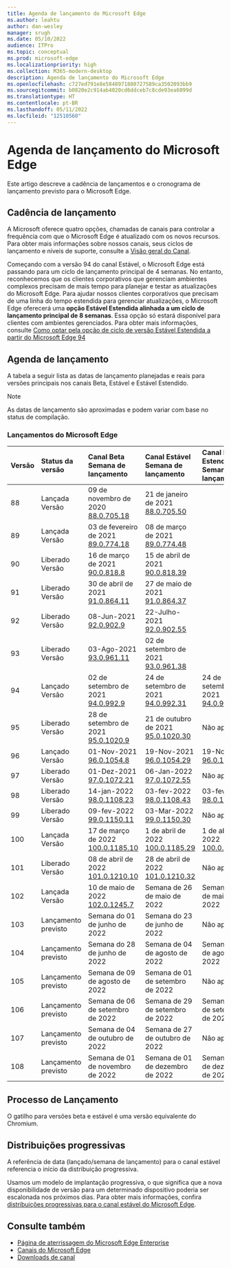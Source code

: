 ```yaml
---
title: Agenda de lançamento do Microsoft Edge
ms.author: leahtu
author: dan-wesley
manager: srugh
ms.date: 05/10/2022
audience: ITPro
ms.topic: conceptual
ms.prod: microsoft-edge
ms.localizationpriority: high
ms.collection: M365-modern-desktop
description: Agenda de lançamento do Microsoft Edge
ms.openlocfilehash: c727ed791e8e5848971880727589ca3502093bb9
ms.sourcegitcommit: b0820e2c914ab4020cd6ddceb7c8cde93ea6099d
ms.translationtype: HT
ms.contentlocale: pt-BR
ms.lasthandoff: 05/11/2022
ms.locfileid: "12510560"
---
```

# <a name="microsoft-edge-release-schedule"></a>Agenda de lançamento do Microsoft Edge

Este artigo descreve a cadência de lançamentos e o cronograma de lançamento previsto para o Microsoft Edge.

## <a name="release-cadence"></a>Cadência de lançamento

A Microsoft oferece quatro opções, chamadas de canais para controlar a frequência com que o Microsoft Edge é atualizado com os novos recursos. Para obter mais informações sobre nossos canais, seus ciclos de lançamento e níveis de suporte, consulte a [Visão geral do Canal](./microsoft-edge-channels.md#channel-overview).

Começando com a versão 94 do canal Estável, o Microsoft Edge está passando para um ciclo de lançamento principal de 4 semanas. No entanto, reconhecemos que os clientes corporativos que gerenciam ambientes complexos precisam de mais tempo para planejar e testar as atualizações do Microsoft Edge. Para ajudar nossos clientes corporativos que precisam de uma linha do tempo estendida para gerenciar atualizações, o Microsoft Edge oferecerá uma **opção Estável Estendida alinhada a um ciclo de lançamento principal de 8 semanas**. Essa opção só estará disponível para clientes com ambientes gerenciados. Para obter mais informações, consulte [Como optar pela opção de ciclo de versão Estável Estendida a partir do Microsoft Edge 94](https://blogs.windows.com/msedgedev/2021/07/15/opt-in-extended-stable-release-cycle/)

## <a name="release-schedule"></a>Agenda de lançamento

A tabela a seguir lista as datas de lançamento planejadas e reais para versões principais nos canais Beta, Estável e Estável Estendido.

> [!NOTE]
> As datas de lançamento são aproximadas e podem variar com base no status de compilação.

### <a name="microsoft-edge-releases"></a>Lançamentos do Microsoft Edge

| Versão | Status da versão | Canal Beta<br>Semana de lançamento | Canal Estável<br>Semana de lançamento | Canal Estável Estendido<br>Semana de lançamento |
|:-----|:-----|:-----|:-----|:-----|
| 88 | Lançada<br>Versão | 09 de novembro de 2020<br>[88.0.705.18](/deployedge/microsoft-edge-relnote-archive-beta-channel#version-88070518-december-9) | 21 de janeiro de 2021<br>[88.0.705.50](/deployedge/microsoft-edge-relnote-archive-stable-channel#version-88070550-january-21)|  |
| 89 | Lançada<br>Versão | 03 de fevereiro de 2021<br>[89.0.774.18](/deployedge/microsoft-edge-relnote-archive-beta-channel#version-89077418-february-3) | 08 de março de 2021<br>[89.0.774.48](/deployedge/microsoft-edge-relnote-archive-stable-channel#version-89077448-march-8) |  |
| 90 | Liberado<br>Versão | 16 de março de 2021<br>[90.0.818.8](/deployedge/microsoft-edge-relnote-archive-beta-channel#version-9008188-march-16)  | 15 de abril de 2021<BR>[90.0.818.39](/deployedge/microsoft-edge-relnote-archive-stable-channel#version-90081839-april-15) |  |
| 91 | Liberado<br>Versão | 30 de abril de 2021<br>[91.0.864.11](/deployedge/microsoft-edge-relnote-archive-beta-channel#version-91086411-april-30) | 27 de maio de 2021<BR>[91.0.864.37](/deployedge/microsoft-edge-relnote-archive-stable-channel#version-91086437-may-27) |  |
| 92 | Liberado<br>Versão | 08-Jun-2021<br>[92.0.902.9](/deployedge/microsoft-edge-relnote-archive-beta-channel#version-9209029-june-08) | 22-Julho-2021<BR>[92.0.902.55](/deployedge/microsoft-edge-relnote-archive-stable-channel#version-92090255-july-22) |  |
| 93 | Liberado<br>Versão | 03-Ago-2021<br>[93.0.961.11](/deployedge/microsoft-edge-relnote-beta-channel#version-93096111-August-03) | 02 de setembro de 2021<BR>[93.0.961.38](/deployedge/microsoft-edge-relnote-archive-stable-channel#version-93096138-September-02) |  |
| 94 | Lançado<br>Versão | 02 de setembro de 2021<br>[94.0.992.9](/deployedge/microsoft-edge-relnote-archive-beta-channel#version-9409929-September-02) | 24 de setembro de 2021<BR>[94.0.992.31](/deployedge/microsoft-edge-relnote-archive-stable-channel#version-94099231-September-24) | 24 de setembro de 2021<BR>[94.0.992.31](/deployedge/microsoft-edge-relnote-archive-stable-channel#version-94099231-September-24) |
| 95 | Liberado<br>Versão | 28 de setembro de 2021<br>[95.0.1020.9](/deployedge/microsoft-edge-relnote-archive-beta-channel#version-95010209-September-28) | 21 de outubro de 2021<br>[95.0.1020.30](/deployedge/microsoft-edge-relnote-archive-stable-channel#version-950102030-october-21) | Não aplicável |
| 96 | Lançado<br>Versão  | 01-Nov-2021<br>[96.0.1054.8](/DeployEdge/microsoft-edge-relnote-archive-beta-channel?branch=pr-en-us-1163#version-96010548-november-1) | 19-Nov-2021<br>[96.0.1054.29](/deployedge/microsoft-edge-relnote-archive-stable-channel#version-960105429-november-19) | 19-Nov-2021<br>[96.0.1054.29](/deployedge/microsoft-edge-relnote-archive-stable-channel#version-960105429-november-19) |
| 97 | Liberado<br>Versão | 01-Dez-2021<br>[97.0.1072.21](/deployedge/microsoft-edge-relnote-archive-beta-channel#version-970107221-december-1) | 06-Jan-2022<br>[97.0.1072.55](/deployedge/microsoft-edge-relnote-archive-stable-channel#version-970107255-january-6)| Não aplicável  |
| 98 | Liberado<br>Versão | 14-jan-2022<br>[98.0.1108.23](/deployedge/microsoft-edge-relnote-archive-beta-channel#version-980110823-january-14) | 03-fev-2022<br>[98.0.1108.43](/deployedge/microsoft-edge-relnote-archive-stable-channel?branch=pr-en-us-1449#version-980110843-february-3) | 03-fev-2022<br>[98.0.1108.43](/deployedge/microsoft-edge-relnote-archive-stable-channel?branch=pr-en-us-1449#version-980110843-february-3) |
| 99 | Liberado<br>Versão | 09-fev-2022<br>[99.0.1150.11](/deployedge/microsoft-edge-relnote-archive-beta-channel#version-990115011-february-9) | 03-Mar-2022<br>[99.0.1150.30](/deployedge/microsoft-edge-relnote-stable-channel#version-990115030-march-3) | Não aplicável  |
| 100 | Lançada<br>Versão | 17 de março de 2022<br>[100.0.1185.10](/deployedge/microsoft-edge-relnote-archive-beta-channel#version-1000118510-march-17) | 1 de abril de 2022<br>[100.0.1185.29](/deployedge/microsoft-edge-relnote-stable-channel#version-1000118529-april-1) | 1 de abril de 2022<br>[100.0.1185.29](/deployedge/microsoft-edge-relnote-stable-channel#version-1000118529-april-1) |
| 101 | Liberado<br>Versão | 08 de abril de 2022<br>[101.0.1210.10](/deployedge/microsoft-edge-relnote-beta-channel#version-1010121010-april-8) | 28 de abril de 2022<br>[101.0.1210.32](/deployedge/microsoft-edge-relnote-stable-channel#version-1010121032-april-28) | Não aplicável |
| 102 | Lançada<br>Versão | 10 de maio de 2022<br>[102.0.1245.7](/deployedge/microsoft-edge-relnote-beta-channel#version-102012457-may-10) | Semana de 26 de maio de 2022 | Semana de 26 de maio de 2022 |
| 103 | Lançamento previsto | Semana do 01 de junho de 2022 | Semana do 23 de junho de 2022 | Não aplicável |
| 104 | Lançamento previsto | Semana do 28 de junho de 2022 | Semana de 04 de agosto de 2022 | Semana de 04 de agosto de 2022 |
| 105 | Lançamento previsto | Semana de 09 de agosto de 2022 | Semana de 01 de setembro de 2022 | Não aplicável |
| 106 | Lançamento previsto | Semana de 06 de setembro de 2022 | Semana de 29 de setembro de 2022 | Semana de 29 de setembro de 2022 |
| 107 | Lançamento previsto | Semana de 04 de outubro de 2022 | Semana de 27 de outubro de 2022 | Não aplicável |
| 108 | Lançamento previsto | Semana de 01 de novembro de 2022 | Semana de 01 de dezembro de 2022 | Semana de 01 de dezembro de 2022 |

## <a name="release-process"></a>Processo de Lançamento

O gatilho para versões beta e estável é uma versão equivalente do Chromium.

## <a name="progressive-rollouts"></a>Distribuições progressivas

A referência de data (lançado/semana de lançamento) para o canal estável referencia o início da distribuição progressiva.

Usamos um modelo de implantação progressiva, o que significa que a nova disponibilidade de versão para um determinado dispositivo poderia ser escalonada nos próximos dias. Para obter mais informações, confira [distribuições progressivas para o canal estável do Microsoft Edge](/deployedge/microsoft-edge-update-progressive-rollout).

## <a name="see-also"></a>Consulte também

- [Página de aterrissagem do Microsoft Edge Enterprise](https://aka.ms/EdgeEnterprise)
- [Canais do Microsoft Edge](/deployedge/microsoft-edge-channels)
- [Downloads de canal](https://www.microsoft.com/edge/business/download)
